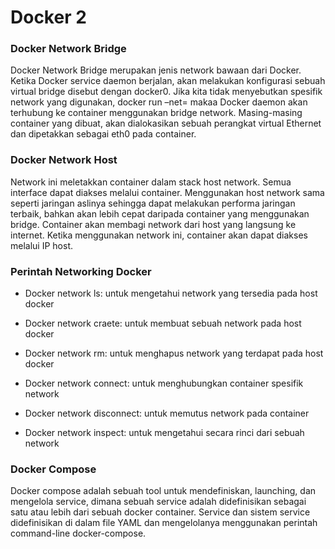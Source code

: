 # Docker 2
### Docker Network Bridge
Docker Network Bridge merupakan jenis network bawaan dari Docker. Ketika Docker service daemon berjalan, akan melakukan konfigurasi sebuah virtual bridge disebut dengan docker0. Jika kita tidak menyebutkan spesifik network yang digunakan, docker run –net= makaa Docker daemon akan terhubung ke container menggunakan bridge network. Masing-masing container yang dibuat, akan dialokasikan sebuah perangkat virtual Ethernet dan dipetakkan sebagai eth0 pada container.

### Docker Network Host
Network ini meletakkan container dalam stack host network. Semua interface dapat diakses melalui container. 
Menggunakan host network sama seperti jaringan aslinya sehingga dapat melakukan performa jaringan terbaik, 
bahkan akan lebih cepat daripada container yang menggunakan bridge. Container akan membagi network dari host yang langsung ke internet. 
Ketika menggunakan network ini, container akan dapat diakses melalui IP host.

### Perintah Networking Docker
- Docker network ls: untuk mengetahui network yang tersedia pada host docker

- Docker network craete: untuk membuat sebuah network pada host docker

- Docker network rm: untuk menghapus network yang terdapat pada host docker

- Docker network connect: untuk menghubungkan container spesifik network

- Docker network disconnect: untuk memutus network pada container

- Docker network inspect: untuk mengetahui secara rinci dari sebuah network

### Docker Compose
Docker compose adalah sebuah tool untuk mendefiniskan, launching, dan mengelola service, dimana sebuah service adalah didefinisikan sebagai satu atau lebih dari sebuah docker container. Service dan sistem service didefinisikan di dalam file YAML dan mengelolanya menggunakan perintah command-line docker-compose.

